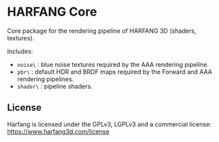 # HARFANG Core
Core package for the rendering pipeline of HARFANG 3D (shaders, textures). 

Includes:
* `noise\` : blue noise textures required by the AAA rendering pipeline.
* `pbr\` : default HDR and BRDF maps required by the Forward and AAA rendering pipelines.
* `shader\` : pipeline shaders.

## License

Harfang is licensed under the GPLv3, LGPLv3 and a commercial license:<br>
https://www.harfang3d.com/license
